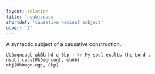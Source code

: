 ```yaml
---
layout: relation
title: 'nsubj:caus'
shortdef: 'causative nominal subject'
udver: '2'
---
```


A syntactic subject of a causative construction.

~~~ sdparse
Մեծացուսցէ անձն իմ զ Տէր : \n My soul exalts the Lord .
nsubj:caus(Մեծացուսցէ, անձն)
obj(Մեծացուսցէ, Տէր)
~~~
